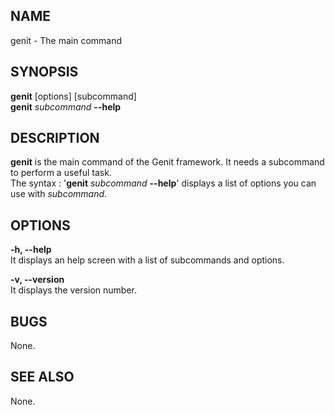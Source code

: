 NAME
---------------
genit - The main command

SYNOPSIS
---------------
**genit** [options] [subcommand]  
**genit** _subcommand_ **--help**

DESCRIPTION
---------------
**genit** is the main command of the Genit framework. It needs a subcommand
to perform a useful task.  
The syntax : '**genit** _subcommand_ **--help**' displays a list of options you can
use with _subcommand_.

OPTIONS
---------------
**-h, --help**  
It displays an help screen with a list of subcommands and options.

**-v, --version**  
It displays the version number.

BUGS
---------------
None.

SEE ALSO
---------------
None.
